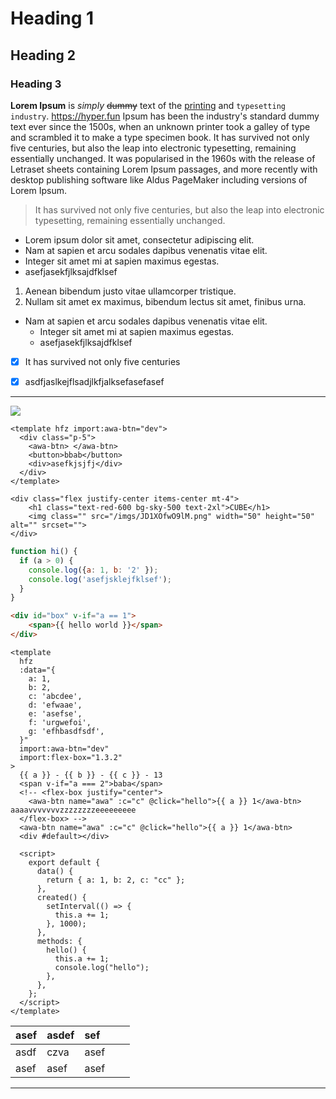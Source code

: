 # Heading 1

## Heading 2

### Heading 3

**Lorem Ipsum** is *simply* ~~dummy~~ text of the [printing](https://hyper.fun) and `typesetting industry`. <https://hyper.fun> Ipsum has been the industry's standard dummy text ever since the 1500s, when an unknown printer took a galley of type and scrambled it to make a type specimen book. It has survived not only five centuries, but also the leap into electronic typesetting, remaining essentially unchanged. It was popularised in the 1960s with the release of Letraset sheets containing Lorem Ipsum passages, and more recently with desktop publishing software like Aldus PageMaker including versions of Lorem Ipsum.

> It has survived not only five centuries, but also the leap into electronic typesetting, remaining essentially unchanged.

*   Lorem ipsum dolor sit amet, consectetur adipiscing elit.
*   Nam at sapien et arcu sodales dapibus venenatis vitae elit.
*   Integer sit amet mi at sapien maximus egestas.
*   asefjasekfjlksajdfklsef

1.  Aenean bibendum justo vitae ullamcorper tristique.
2.  Nullam sit amet ex maximus, bibendum lectus sit amet, finibus urna.

*   Nam at sapien et arcu sodales dapibus venenatis vitae elit.
    *   Integer sit amet mi at sapien maximus egestas.
    *   asefjasekfjlksajdfklsef

*   [x] It has survived not only five centuries

*   [x] asdfjaslkejflsadjlkfjalksefasefasef

***

![](/imgs/CjR0TtFT5zc.png?_a=center&_w=300)

```hfz-view id=w6eqerrcirg
<template hfz import:awa-btn="dev">
  <div class="p-5">
    <awa-btn> </awa-btn>
    <button>bbab</button>
    <div>asefkjsjfj</div>
  </div>
</template>

```

```hfz-view id=oruef3jj4r
<div class="flex justify-center items-center mt-4">
    <h1 class="text-red-600 bg-sky-500 text-2xl">CUBE</h1>
    <img class="" src="/imgs/JD1XOfwO9lM.png" width="50" height="50" alt="" srcset="">
</div>

```

```javascript
function hi() {
  if (a > 0) {
    console.log({a: 1, b: '2' });
	console.log('asefjsklejfklsef');
  }
}
```

```html
<div id="box" v-if="a == 1">
	<span>{{ hello world }}</span>
</div>
```

```hfz-view id=eev12w4ukw&h=200
<template
  hfz
  :data="{
    a: 1,
    b: 2,
    c: 'abcdee',
    d: 'efwaae',
    e: 'asefse',
    f: 'urgwefoi',
    g: 'efhbasdfsdf',
  }"
  import:awa-btn="dev"
  import:flex-box="1.3.2"
>
  {{ a }} - {{ b }} - {{ c }} - 13
  <span v-if="a === 2">baba</span>
  <!-- <flex-box justify="center">
    <awa-btn name="awa" :c="c" @click="hello">{{ a }} 1</awa-btn> aaaavvvvvvvzzzzzzzzeeeeeeeee
  </flex-box> -->
  <awa-btn name="awa" :c="c" @click="hello">{{ a }} 1</awa-btn>
  <div #default></div>

  <script>
    export default {
      data() {
        return { a: 1, b: 2, c: "cc" };
      },
      created() {
        setInterval(() => {
          this.a += 1;
        }, 1000);
      },
      methods: {
        hello() {
          this.a += 1;
          console.log("hello");
        },
      },
    };
  </script>
</template>
```

| asef | asdef | sef  |    |    |
| :--- | :---- | :--- | :- | :- |
| asdf | czva  | asef |    |    |
| asef | asef  | asef |    |    |

***

